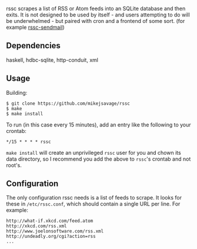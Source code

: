 [1]: https://github.com/mikejsavage/rssc-sendmail

rssc scrapes a list of RSS or Atom feeds into an SQLite database and
then exits. It is not designed to be used by itself - and users
attempting to do will be underwhelmed - but paired with cron and a
frontend of some sort. (for example [rssc-sendmail][1])

Dependencies
------------

haskell, hdbc-sqlite, http-conduit, xml

Usage
-----

Building:

	$ git clone https://github.com/mikejsavage/rssc
	$ make
	$ make install

To run (in this case every 15 minutes), add an entry like the following
to your crontab:

	*/15 * * * * rssc

`make install` will create an unprivileged `rssc` user for you and
chown its data directory, so I recommend you add the above to `rssc`'s
crontab and not root's.

Configuration
-------------

The only configuration rssc needs is a list of feeds to scrape. It looks
for these in `/etc/rssc.conf`, which should contain a single URL per
line. For example:

	http://what-if.xkcd.com/feed.atom
	http://xkcd.com/rss.xml
	http://www.joelonsoftware.com/rss.xml
	http://undeadly.org/cgi?action=rss
	...
